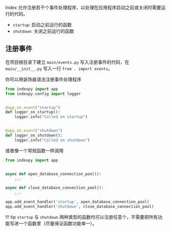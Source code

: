Index 允许注册若干个事件处理程序，以处理在应用程序启动之前或关闭时需要运行的代码。

* `startup`: 启动之前运行的函数
* `shutdown`: 关闭之前运行的函数

## 注册事件

在项目根目录下建立 `main/events.py` 写入注册事件的代码，在 `main/__init__.py` 写入一行 `from . import events`。

你可以用装饰器语法注册事件处理程序

```python
from indexpy import app
from indexpy.config import logger


@app.on_event("startup")
def logger_on_startup():
    logger.info("Called on startup")


@app.on_event("shutdown")
def logger_on_shutdown():
    logger.info("Called on shutdown")
```

或者像一个常规函数一样调用

```python
from indexpy import app


async def open_database_connection_pool():
    ...

async def close_database_connection_pool():
    ...

app.add_event_handler('startup', open_database_connection_pool)
app.add_event_handler('shutdown', close_database_connection_pool)
```

!!! tip
    `startup` 与 `shutdown` 两种类型的函数均可以注册任意个，不需要把所有功能写进一个函数里（尽量保证函数功能单一）。
